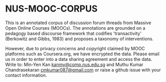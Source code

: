 # NUS-MOOC-CORPUS
This is an annotated corpus of discussion forum threads from Massive Open Online Courses (MOOCs). The annotations are grounded on a pedagogy based discourse framework that codifies 'transactivity' (Berkowitz and Gibbs, 1983) and proposes a taxonomy of interventions.

However, due to privacy concerns and copyright claimed by MOOC platforms such as Coursera.org, we have encrypted the data. Please email us in order to enter into a data sharing agreement and access the data. Write to: Min-Yen Kan <kanmy@comp.nus.edu.sg> and Muthu Kumar Chandrasekaran <cmkumar087@gmail.com> or raise a github issue with your contact information. 
